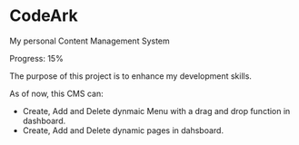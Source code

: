 # CodeArk
My personal Content Management System

Progress: 15%

The purpose of this project is to enhance my development skills.

As of now, this CMS can:
* Create, Add and Delete dynmaic Menu with a drag and drop function in dashboard.
* Create, Add and Delete dynamic pages in dahsboard.
